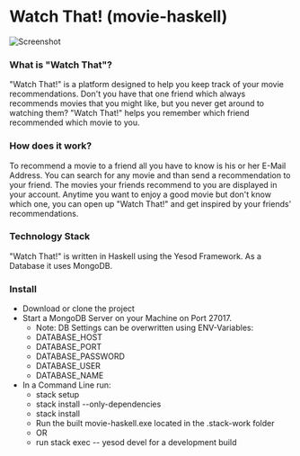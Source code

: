 # Watch That! (movie-haskell)

![Screenshot](https://pasteboard.co/GIcEAZw.jpg)

### What is "Watch That"?
"Watch That!" is a platform designed to help you keep track of your movie recommendations.
Don't you have that one friend which always recommends movies that you might like, but you never get around to watching them? "Watch That!" helps you remember which friend recommended which movie to you.

### How does it work?
To recommend a movie to a friend all you have to know is his or her E-Mail Address. You can search for any movie and than send a recommendation to your friend.
The movies your friends recommend to you are displayed in your account. Anytime you want to enjoy a good movie but don't know which one, you can open up "Watch That!" and get inspired by your friends' recommendations.

### Technology Stack
"Watch That!" is written in Haskell using the Yesod Framework. As a Database it uses MongoDB.

### Install
* Download or clone the project
* Start a MongoDB Server on your Machine on Port 27017.
    * Note: DB Settings can be overwritten using ENV-Variables:
    * DATABASE_HOST
    * DATABASE_PORT
    * DATABASE_PASSWORD
    * DATABASE_USER
    * DATABASE_NAME
* In a Command Line run:
    * stack setup
    * stack install --only-dependencies
    * stack install
    * Run the built movie-haskell.exe located in the .stack-work folder
    * OR
    * run stack exec -- yesod devel    for a development build
